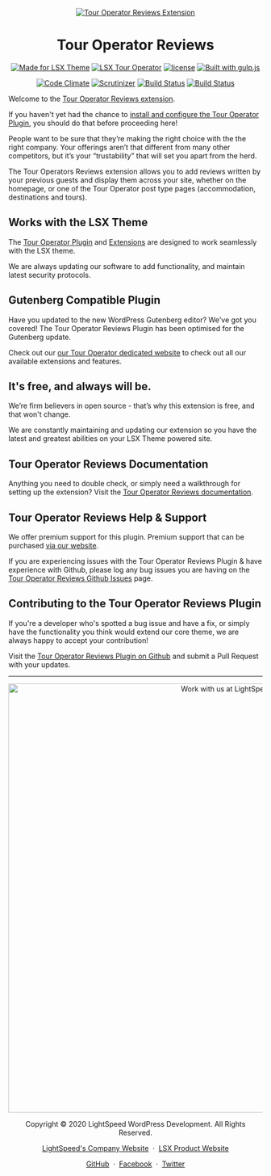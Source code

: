 <p align="center"><a target="_blank" href="https://www.lsdev.biz/lsx/extensions/tour-operator/reviews/"><img src="https://www.lsdev.biz/lsx/wp-content/uploads/2020/09/tour-operator-reviews-banner-1544x500-1.jpg" alt="Tour Operator Reviews Extension"></a>
</p>
<h1 align="center">Tour Operator Reviews</h1>


<p align="center">
  <a href="https://lsdev.biz/lsx/"><img src="https://www.lsdev.biz/lsx/wp-content/uploads/2019/06/Designed-for-LSX-Theme-blue.png" alt="Made for LSX Theme"></a>
	<a href="https://lsdev.biz/lsx/extensions/tour-operator/"><img src="https://www.lsdev.biz/lsx/wp-content/uploads/2019/06/Designed-for-Tour-Operator-plugin-1098ad.png" alt="LSX Tour Operator"></a>
  <a href="https://www.gnu.org/licenses/gpl-3.0.en.html"><img src="https://poser.pugx.org/woocommerce/woocommerce/license" alt="license"></a>
  <a href="http://gulpjs.com/"><img src="https://img.shields.io/badge/built%20with-gulp.js-green.svg" alt="Built with gulp.js"></a> 
</p>  
<p align="center">
      <a href="https://codeclimate.com/github/lightspeeddevelopment/to-team"><img src="https://codeclimate.com/github/lightspeeddevelopment/to-team/badges/gpa.svg" alt="Code Climate"></a>
    <a href="https://scrutinizer-ci.com/g/lightspeeddevelopment/to-reviews?branch=master"><img src="https://scrutinizer-ci.com/g/lightspeeddevelopment/to-reviews/badges/quality-score.png?b=master" alt="Scrutinizer"></a>
    <a href="https://travis-ci.org/github/lightspeeddevelopment/to-reviews"><img src="https://travis-ci.org/lightspeeddevelopment/to-reviews.svg?branch=master" alt="Build Status"></a>
  <a href="https://travis-ci.org/github/lightspeeddevelopment/to-reviews"><img src="https://travis-ci.org/lightspeeddevelopment/to-reviews.svg?branch=master" alt="Build Status"></a>
</p>

Welcome to the [Tour Operator Reviews extension](https://tour-operator.lsdev.biz/extensions/reviews/).

If you haven't yet had the chance to [install and configure the Tour Operator Plugin](https://tour-operator.lsdev.biz), you should do that before proceeding here! 

People want to be sure that they’re making the right choice with the the right company. Your offerings aren’t that different from many other competitors, but it’s your “trustability” that will set you apart from the herd. 

The Tour Operators Reviews extension allows you to add reviews written by your previous guests and display them across your site, whether on the homepage, or one of the Tour Operator post type pages (accommodation, destinations and tours).

## Works with the LSX Theme

The [Tour Operator Plugin](https://www.lsdev.biz/lsx/extensions/tour-operator/) and [Extensions](https://www.lsdev.biz/lsx/extensions/tour-operator/) are designed to work seamlessly with the LSX theme. 

We are always updating our software to add functionality, and maintain latest security protocols. 

## Gutenberg Compatible Plugin

Have you updated to the new WordPress Gutenberg editor? We've got you covered! The Tour Operator Reviews Plugin has been optimised for the Gutenberg update. 

Check out our [our Tour Operator dedicated website](https://www.lsdev.biz/lsx/extensions/tour-operator/) to check out all our available extensions and features.

## It's free, and always will be.
We’re firm believers in open source - that’s why this extension is free, and that won't change. 

We are constantly maintaining and updating our extension so you have the latest and greatest abilities on your LSX Theme powered site. 

## Tour Operator Reviews Documentation

Anything you need to double check, or simply need a walkthrough for setting up the extension? Visit the [Tour Operator Reviews documentation](https://lsdev.biz/lsx/documentation/lsx-tour-operator/reviews/).

## Tour Operator Reviews Help & Support

We offer premium support for this plugin. Premium support that can be purchased [via our website](https://www.lsdev.biz/services/support/).

If you are experiencing issues with the Tour Operator Reviews Plugin & have experience with Github, please log any bug issues you are having on the [Tour Operator Reviews Github Issues](https://github.com/lightspeeddevelopment/to-reviews/issues/) page.

## Contributing to the Tour Operator Reviews Plugin

If you're a developer who's spotted a bug issue and have a fix, or simply have the functionality you think would extend our core theme, we are always happy to accept your contribution! 

Visit the [Tour Operator Reviews Plugin on Github](https://github.com/lightspeeddevelopment/to-reviews/) and submit a Pull Request with your updates.



---
<p align="center">
  <a href="https://www.lsdev.biz/contact/"><img src="https://www.lsdev.biz/wp-content/uploads/2020/02/work-with-lightspeed.png" width="850" alt="Work with us at LightSpeed"></a>
</p>
<p align="center">
  Copyright © 2020 LightSpeed WordPress Development. All Rights Reserved.
</p>
<p align="center">
  <a href="https://www.lsdev.biz">LightSpeed's Company Website</a> &nbsp;&middot;&nbsp;
  <a href="https://www.lsdev.biz/lsx/">LSX Product Website</a>
</p>
<p align="center">
  <a href="https://github.com/lightspeeddevelopment">GitHub</a> &nbsp;&middot;&nbsp;
  <a href="https://facebook.com/lightspeedwordpressdevelopment">Facebook</a> &nbsp;&middot;&nbsp;
  <a href="https://twitter.com/lightspeedwp">Twitter</a>
</p>
